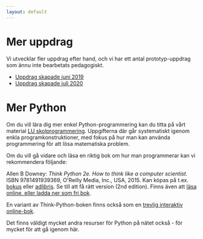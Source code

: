```yaml
---
layout: default
---
```

# Mer uppdrag

Vi utvecklar fler uppdrag efter hand, och vi har ett antal prototyp-uppdrag som ännu inte bearbetats pedagogiskt.

* [Uppdrag skapade juni 2019](PROTOTYP.md)
* [Uppdrag skapade juli 2020](JUNE2020.md)

# Mer Python

Om du vill lära dig mer enkel Python-programmering kan du titta på vårt material [LU skolprogrammering](https://lunduniversity.github.io/schoolprog/). Uppgifterna där går systematiskt igenom enkla programkonstruktioner, med fokus på hur man kan använda programmering för att lösa matematiska problem.

Om du vill gå vidare och läsa en riktig bok om hur man programmerar kan vi rekommendera följande:

Allen B Downey: *Think Python 2e. How to think like a computer scientist.* ISBN 9781491939369, O'Reilly Media, Inc., USA, 2015. Kan köpas på t.ex. [bokus](https://www.bokus.com/bok/9781491939369/think-python-2e/) eller [adlibris](https://www.adlibris.com/se/bok/think-python-2e-9781491939369). Se till att få rätt version (2nd edition). Finns även att [läsa online, eller ladda ner som fri bok](http://greenteapress.com/wp/think-python-2e/).

En variant av Think-Python-boken finns också som en [trevlig interaktiv online-bok](https://runestone.academy/runestone/static/thinkcspy/index.html).

Det finns väldigt mycket andra resurser för Python på nätet också - för mycket för att gå igenom här.

